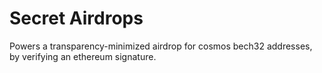 #  Secret Airdrops

Powers a transparency-minimized airdrop for cosmos bech32 addresses, by verifying an ethereum signature. 